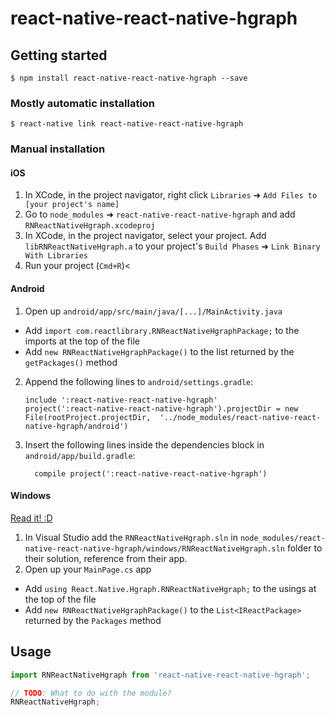 
# react-native-react-native-hgraph

## Getting started

`$ npm install react-native-react-native-hgraph --save`

### Mostly automatic installation

`$ react-native link react-native-react-native-hgraph`

### Manual installation


#### iOS

1. In XCode, in the project navigator, right click `Libraries` ➜ `Add Files to [your project's name]`
2. Go to `node_modules` ➜ `react-native-react-native-hgraph` and add `RNReactNativeHgraph.xcodeproj`
3. In XCode, in the project navigator, select your project. Add `libRNReactNativeHgraph.a` to your project's `Build Phases` ➜ `Link Binary With Libraries`
4. Run your project (`Cmd+R`)<

#### Android

1. Open up `android/app/src/main/java/[...]/MainActivity.java`
  - Add `import com.reactlibrary.RNReactNativeHgraphPackage;` to the imports at the top of the file
  - Add `new RNReactNativeHgraphPackage()` to the list returned by the `getPackages()` method
2. Append the following lines to `android/settings.gradle`:
  	```
  	include ':react-native-react-native-hgraph'
  	project(':react-native-react-native-hgraph').projectDir = new File(rootProject.projectDir, 	'../node_modules/react-native-react-native-hgraph/android')
  	```
3. Insert the following lines inside the dependencies block in `android/app/build.gradle`:
  	```
      compile project(':react-native-react-native-hgraph')
  	```

#### Windows
[Read it! :D](https://github.com/ReactWindows/react-native)

1. In Visual Studio add the `RNReactNativeHgraph.sln` in `node_modules/react-native-react-native-hgraph/windows/RNReactNativeHgraph.sln` folder to their solution, reference from their app.
2. Open up your `MainPage.cs` app
  - Add `using React.Native.Hgraph.RNReactNativeHgraph;` to the usings at the top of the file
  - Add `new RNReactNativeHgraphPackage()` to the `List<IReactPackage>` returned by the `Packages` method


## Usage
```javascript
import RNReactNativeHgraph from 'react-native-react-native-hgraph';

// TODO: What to do with the module?
RNReactNativeHgraph;
```
  
